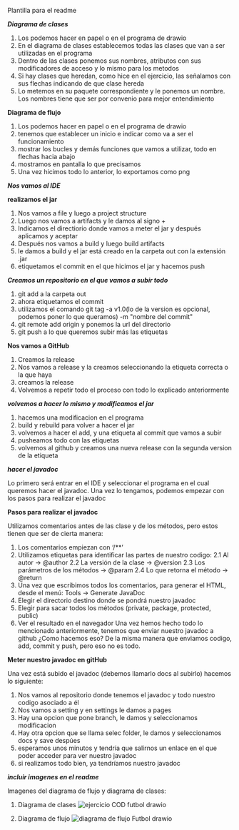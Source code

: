 Plantilla para el readme

***Diagrama de clases***

1. Los podemos hacer en papel o en el programa de drawio
2. En el diagrama de clases establecemos todas las clases que van a ser utilizadas en el programa
3. Dentro de las clases ponemos sus nombres, atributos con sus modificadores de acceso y lo mismo para los metodos
4. Si hay clases que heredan, como hice en el ejercicio, las señalamos con sus flechas indicando de que clase hereda
5. Lo metemos en su paquete correspondiente y le ponemos un nombre. Los nombres tiene que ser por convenio para mejor entendimiento

**Diagrama de flujo**

1. Los podemos hacer en papel o en el programa de drawio
2. tenemos que establecer un inicio e indicar como va a ser el funcionamiento
3. mostrar los bucles y demás funciones que vamos a utilizar, todo en flechas hacia abajo
4. mostramos en pantalla lo que precisamos
5. Una vez hicimos todo lo anterior, lo exportamos como png

***Nos vamos al IDE***

**realizamos el jar**

1. Nos vamos a file y luego a project structure
2. Luego nos vamos a artifacts y le damos al signo +
3. Indicamos el directiorio donde vamos a meter el jar y después aplicamos y aceptar
4. Después nos vamos a build y luego build artifacts
5. le damos a build y el jar está creado en la carpeta out con la extensión .jar
6. etiquetamos el commit en el que hicimos el jar y hacemos push

***Creamos un repositorio en el que vamos a subir todo***

1. git add a la carpeta out
2. ahora etiquetamos el commit
3. utilizamos el comando git tag -a v1.0(lo de la version es opcional, podemos poner lo que queramos) -m "nombre del commit"
4. git remote add origin y ponemos la url del directorio
5. git push a lo que queremos subir más las etiquetas

**Nos vamos a GitHub**

1. Creamos la release
2. Nos vamos a release y la creamos seleccionando la etiqueta correcta o la que haya
3. creamos la release
4. Volvemos a repetir todo el proceso con todo lo explicado anteriormente

***volvemos a hacer lo mismo y modificamos el jar***

1. hacemos una modificacion en el programa
2. build y rebuild para volver a hacer el jar
3. volvemos a hacer el add, y una etiqueta al commit que vamos a subir
4. pusheamos todo con las etiquetas
5. volvemos al github y creamos una nueva release con la segunda version de la etiqueta

***hacer el javadoc***

Lo primero será entrar en el IDE y seleccionar el programa en el cual queremos hacer el javadoc.
Una vez lo tengamos, podemos empezar con los pasos para realizar el javadoc

**Pasos para realizar el javadoc**

Utilizamos comentarios antes de las clase y de los métodos, pero estos tienen que ser de cierta manera:
1. Los comentarios empiezan con ‘/**’
2. Utilizamos etiquetas para identificar las partes de nuestro codigo:
2.1 Al autor -> @author
2.2 La versión de la clase -> @version
2.3 Los parámetros de los métodos -> @param
2.4 Lo que retorna el método -> @return
3. Una vez que escribimos todos los comentarios, para generar el HTML, desde el menú:
Tools -> Generate JavaDoc
4. Elegir el directorio destino donde se pondrá nuestro javadoc
5. Elegir para sacar todos los métodos (private, package, protected, public)
6. Ver el resultado en el navegador
Una vez hemos hecho todo lo mencionado anteriormente, tenemos que enviar nuestro javadoc a github
¿Como hacemos eso?
De la misma manera que enviamos codigo, add, commit y push, pero eso no es todo.

**Meter nuestro javadoc en gitHub**

Una vez está subido el javadoc (debemos llamarlo docs al subirlo) hacemos lo siguiente:
1. Nos vamos al repositorio donde tenemos el javadoc y todo nuestro codigo asociado a él
2. Nos vamos a setting y en settings le damos a pages
3. Hay una opcion que pone branch, le damos y seleccionamos modificacion
4. Hay otra opcion que se llama selec folder, le damos y seleccionamos docs y save despúes
5. esperamos unos minutos y tendría que salirnos un enlace en el que poder acceder para ver nuestro javadoc
6. si realizamos todo bien, ya tendríamos nuestro javadoc

***incluir imagenes en el readme***

Imagenes del diagrama de flujo y diagrama de clases:

1. Diagrama de clases
![ejercicio COD futbol drawio](https://github.com/Bukakeenlacaradenami99/ultimoexamenCOD/assets/145834795/2d6f77c1-fbf9-4715-a9d9-625a6b0defb4)

2. Diagrama de flujo
![diagrama de flujo Futbol drawio](https://github.com/Bukakeenlacaradenami99/ultimoexamenCOD/assets/145834795/1dd9374a-39ff-45c5-a75d-1508243c2600)



